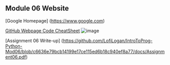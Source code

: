 Module 06 Website
---
[Google Homepage] (https://www.google.com)

[GitHub Webpage Code CheatSheet](https://github.com/adam-p/markdown-here/wiki/Markdown-Cheatsheet)
![image](https://user-images.githubusercontent.com/104462632/170127803-9863fb26-7cf0-4e97-97f1-0fd8ebf0f4e8.png)

[Assignment 06 Write-up] (https://github.com/LofiLogan/IntroToProg-Python-Mod06/blob/c6636e79bcb14199e17ce115ed6b18c940ef8a77/docs/Assignment06.pdf)
